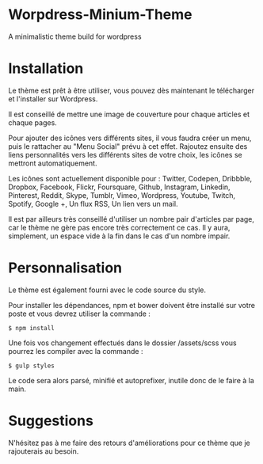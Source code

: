 # Worpdress-Minium-Theme
A minimalistic theme build for wordpress

# Installation

Le thème est prêt à être utiliser, vous pouvez dès maintenant le télécharger et l'installer sur Wordpress.

Il est conseillé de mettre une image de couverture pour chaque articles et chaque pages.

Pour ajouter des icônes vers différents sites, il vous faudra créer un menu, puis le rattacher au "Menu Social" prévu à cet effet. Rajoutez ensuite des liens personnalités vers les différents sites de votre choix, les icônes se mettront automatiquement.

Les icônes sont actuellement disponible pour : Twitter, Codepen, Dribbble, Dropbox, Facebook, Flickr, Foursquare, Github, Instagram, Linkedin, Pinterest, Reddit, Skype, Tumblr, Vimeo, Wordpress, Youtube, Twitch, Spotify, Google +, Un flux RSS, Un lien vers un mail.

Il est par ailleurs très conseillé d'utiliser un nombre pair d'articles par page, car le thème ne gère pas encore très correctement ce cas. Il y aura, simplement, un espace vide à la fin dans le cas d'un nombre impair.

# Personnalisation

Le thème est également fourni avec le code source du style.

Pour installer les dépendances, npm et bower doivent être installé sur votre poste et vous devrez utiliser la commande :

```
$ npm install
```

Une fois vos changement effectués dans le dossier /assets/scss vous pourrez les compiler avec la commande :

```
$ gulp styles
```

Le code sera alors parsé, minifié et autoprefixer, inutile donc de le faire à la main.

# Suggestions

N'hésitez pas à me faire des retours d'améliorations pour ce thème que je rajouterais au besoin.
